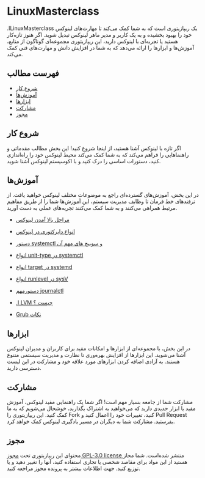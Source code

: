 # LinuxMasterclass

.اLinuxMasterclass یک ریپازیتوری است که به شما کمک می‌کند تا مهارت‌های لینوکس خود را بهبود بخشیده و به یک کاربر و مدیر ماهر لینوکس تبدیل شوید. اگر هنوز تازه‌کار هستید یا تجربه‌ای با لینوکس دارید، این ریپازیتوری مجموعه‌ای گوناگون از منابع، آموزش‌ها و ابزارها را ارائه می‌دهد که به شما در افزایش دانش و مهارت‌های فنی کمک می‌کند.

## فهرست مطالب

- [شروع کار](#شروع-کار)
- [آموزش‌ها](#آموزش‌ها)
- [ابزارها](#ابزارها)
- [مشارکت](#مشارکت)
- [مجوز](#مجوز)

## شروع کار

اگر تازه با لینوکس آشنا هستید، از اینجا شروع کنید! این بخش مطالب مقدماتی و راهنماهایی را فراهم می‌کند که به شما کمک می‌کند محیط لینوکس خود را راه‌اندازی کنید، دستورات اساسی را درک کنید و با اکوسیستم لینوکس آشنا شوید.

## آموزش‌ها

در این بخش، آموزش‌های گسترده‌ای راجع به موضوعات مختلف لینوکس خواهید یافت. از ترفندهای خط فرمان تا وظایف مدیریت سیستم، این آموزش‌ها شما را از طریق مفاهیم مرتبط همراهی می‌کنند و به شما کمک می‌کنند تجربه‌های عملی به دست آورید.

*  [مراحل بالا آمدن لینوکس ](https://github.com/Aminkomeili/LinuxMasterclass/blob/main/Week%201/%D9%86%D8%AD%D9%88%D9%87%20%DB%8C%20%D8%A8%D8%A7%D9%84%D8%A7%20%D8%A7%D9%85%D8%AF%D9%86%20%D9%84%DB%8C%D9%86%D9%88%DA%A9%D8%B3.md)
*  [انواع دایرکتوری در لینوکس](https://github.com/Aminkomeili/LinuxMasterclass/blob/main/Week%201/%D8%A7%D9%86%D9%88%D8%A7%D8%B9%20%D8%AF%D8%A7%DB%8C%D8%B1%DA%A9%D8%AA%D9%88%D8%B1%DB%8C.md)
  
* [دستور systemctl و سوییچ های مهم آن](https://github.com/Aminkomeili/LinuxMasterclass/blob/main/Week%201/systemctl%20%DA%86%DB%8C%D8%B3%D8%AA.md)

* [انواع unit-type در systemctl](https://github.com/Aminkomeili/LinuxMasterclass/blob/main/Week%201/%D8%A7%D9%86%D9%88%D8%A7%D8%B9%20unit-type%20%D8%AF%D8%B1%20systemctl.md)

* [انواع target در systemd](https://github.com/Aminkomeili/LinuxMasterclass/blob/main/Week%201/%D8%A7%D9%86%D9%88%D8%A7%D8%B9%20%20target%20%D8%AF%D8%B1%20systemctl.md)

* [انواع  runlevel در sysV](https://github.com/Aminkomeili/LinuxMasterclass/blob/main/Week%201/%D8%A7%D9%86%D9%88%D8%A7%D8%B9%20runlevel%20%D8%AF%D8%B1%20sysV.md)
  
* [دستورمهم journalctl](https://github.com/Aminkomeili/LinuxMasterclass/blob/main/Week%201/%D8%AF%D8%B3%D8%AA%D9%88%D8%B1%20journalctl%20%DA%86%DB%8C%D8%B3%D8%AA.md)

* [.ا LVM چیست ؟ ](https://github.com/Aminkomeili/LinuxMasterclass/blob/main/Week%201/LVM%20%DA%86%DB%8C%D8%B3%D8%AA.md)
  
* [Grub نکات](https://github.com/Aminkomeili/LinuxMasterclass/blob/main/Week%201/Grub.md)


## ابزارها

در این بخش، با مجموعه‌ای از ابزارها و امکانات مفید برای کاربران و مدیران لینوکس آشنا می‌شوید. این ابزارها از افزایش بهره‌وری تا نظارت و مدیریت سیستمی متنوع هستند. به آزادی اضافه کردن ابزارهای مورد علاقه خود و مشارکت در این لیست دسترسی دارید.

## مشارکت

مشارکت شما از جامعه بسیار مهم است! اگر شما یک راهنمایی مفید لینوکس، آموزش مفید یا ابزار جدیدی دارید که می‌خواهید به اشتراک بگذارید، خوشحال می‌شویم که به ما کمک کنید. این ریپازیتوری را Fork کنید، تغییرات خود را اعمال کنید و Pull Request بفرستید. مشارکت شما به دیگران در مسیر یادگیری لینوکس کمک خواهد کرد.

## مجوز

محتوای این ریپازیتوری تحت [مجوز GPL-3.0 license ](LICENSE) منتشر شده‌است. شما مجاز هستید از این مواد برای مقاصد شخصی یا تجاری استفاده کنید، آنها را تغییر دهید و یا توزیع کنید. جهت اطلاعات بیشتر به پرونده مجوز مراجعه کنید.
